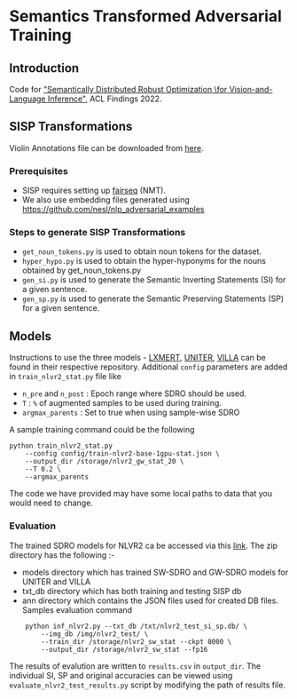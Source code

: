 # Semantics Transformed Adversarial Training
## Introduction
Code for ["Semantically Distributed Robust Optimization \\for Vision-and-Language Inference"](https://arxiv.org/abs/2110.07165), ACL Findings 2022. 

## SISP Transformations
Violin Annotations file can be downloaded from [here](https://drive.google.com/file/d/15XS7F_En90CHnSLrRmQ0M1bqEObuqt1-/view).

### Prerequisites
- SISP requires setting up [fairseq](https://github.com/pytorch/fairseq) (NMT).
- We also use embedding files generated using https://github.com/nesl/nlp_adversarial_examples

### Steps to generate SISP Transformations
- `get_noun_tokens.py` is used to obtain noun tokens for the dataset.
- `hyper_hypo.py` is used to obtain the hyper-hyponyms for the nouns obtained by get_noun_tokens.py
- `gen_si.py` is used to generate the Semantic Inverting Statements (SI) for a given sentence.
- `gen_sp.py` is used to generate the Semantic Preserving Statements (SP) for a given sentence.

## Models
Instructions to use the three models - [LXMERT](https://github.com/airsplay/lxmert), [UNITER](https://github.com/ChenRocks/UNITER), [VILLA](https://github.com/zhegan27/VILLA) can be found in their respective repository.
Additional `config` parameters are added in `train_nlvr2_stat.py` file like
- `n_pre` and `n_post` : Epoch range where SDRO should be used.
- `T` : `%` of augmented samples to be used during training.
- `argmax_parents` : Set to true when using sample-wise SDRO

A sample training command could be the following
```
python train_nlvr2_stat.py 
    --config config/train-nlvr2-base-1gpu-stat.json \
    --output_dir /storage/nlvr2_gw_stat_20 \
    --T 0.2 \
    --argmax_parents
```
The code we have provided may have some local paths to data that you would need to change.

### Evaluation
The trained SDRO models for NLVR2 ca be accessed via this [link](https://drive.google.com/file/d/1r3HbVhtGzzYwYUMziU3k3F3PpCnXdEIV/view?usp=sharing). The zip directory has the following :-
- models directory which has trained SW-SDRO and GW-SDRO models for UNITER and VILLA
- txt_db directory which has both training and testing SISP db
- ann directory which contains the JSON files used for created DB files.
Samples evaluation command
```
    python inf_nlvr2.py --txt_db /txt/nlvr2_test_si_sp.db/ \
        --img_db /img/nlvr2_test/ \
        --train_dir /storage/nlvr2_sw_stat --ckpt 8000 \
        --output_dir /storage/nlvr2_sw_stat --fp16

```
The results of evalution are written to `results.csv` in `output_dir`. The individual SI, SP and original accuracies can be viewed using `evaluate_nlvr2_test_results.py` script by modifying the path of results file.




